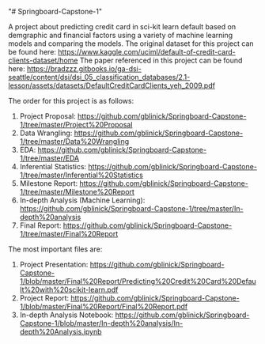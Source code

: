 "# Springboard-Capstone-1" 

A project about predicting credit card in sci-kit learn default based on demgraphic and financial factors using a variety of machine learning models and comparing the models. The original dataset for this project can be found here: https://www.kaggle.com/uciml/default-of-credit-card-clients-dataset/home
The paper referenced in this project can be found here: https://bradzzz.gitbooks.io/ga-dsi-seattle/content/dsi/dsi_05_classification_databases/2.1-lesson/assets/datasets/DefaultCreditCardClients_yeh_2009.pdf

The order for this project is as follows:
1) Project Proposal: https://github.com/gblinick/Springboard-Capstone-1/tree/master/Project%20Proposal
2) Data Wrangling: https://github.com/gblinick/Springboard-Capstone-1/tree/master/Data%20Wrangling
3) EDA: https://github.com/gblinick/Springboard-Capstone-1/tree/master/EDA
4) Inferential Statistics: https://github.com/gblinick/Springboard-Capstone-1/tree/master/Inferential%20Statistics
5) Milestone Report: https://github.com/gblinick/Springboard-Capstone-1/tree/master/Milestone%20Report
6) In-depth Analysis (Machine Learning): https://github.com/gblinick/Springboard-Capstone-1/tree/master/In-depth%20analysis
7) Final Report: https://github.com/gblinick/Springboard-Capstone-1/tree/master/Final%20Report

The most important files are:
1) Project Presentation: https://github.com/gblinick/Springboard-Capstone-1/blob/master/Final%20Report/Predicting%20Credit%20Card%20Default%20with%20scikit-learn.pdf
2) Project Report: https://github.com/gblinick/Springboard-Capstone-1/blob/master/Final%20Report/Final%20Report.pdf
3) In-depth Analysis Notebook: https://github.com/gblinick/Springboard-Capstone-1/blob/master/In-depth%20analysis/In-depth%20Analysis.ipynb
